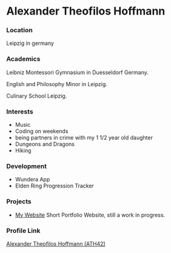 # Alexander Theofilos Hoffmann

### Location

Leipzig in germany

### Academics

Leibniz Montessori Gymnasium in Duesseldorf Germany.

English and Philosophy Minor in Leipzig.

Culinary School Leipzig.

### Interests

- Music
- Coding on weekends
- being partners in crime with my 1 1/2
  year old daughter
- Dungeons and Dragons
- Hiking

### Development

- Wundera App
- Elden Ring Progression Tracker

### Projects

- [My Website](portfolio-website-ath42.vercel.app) Short Portfolio Website, still a work in progress.

### Profile Link

[Alexander Theofilos Hoffmann (ATH42)](https://github.com/ath42)
